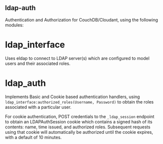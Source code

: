 ldap-auth
---------

Authentication and Authorization for CouchDB/Cloudant, using the
following modules:

ldap_interface
=========

Uses eldap to connect to LDAP server(s) which are configured to model
users and their associated roles.

ldap_auth
=========

Implements Basic and Cookie based authentication handlers, using
`ldap_interface:authorized_roles(Username, Password)` to obtain the
roles associated with a particular user.

For cookie authentication, POST credentials to the `_ldap_session`
endpoint to obtain an LDAPAuthSession cookie which contains a signed
hash of its contents: name, time issued, and authorized
roles. Subsequent requests using that cookie will automatically be
authorized until the cookie expires, with a default of 10 minutes.
